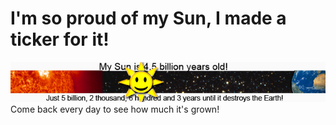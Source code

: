 # I'm so proud of my Sun, I made a ticker for it!

![](../uploads/2009/01/sunticker2.jpg "sunticker2")  
Come back every day to see how much it's grown!
